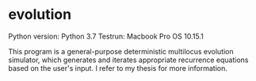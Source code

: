 # evolution
Python version: Python 3.7
Testrun: Macbook Pro OS 10.15.1

This program is a general-purpose deterministic multilocus evolution simulator,
which generates and iterates appropriate recurrence equations based on the user's input.
I refer to my thesis for more information.
